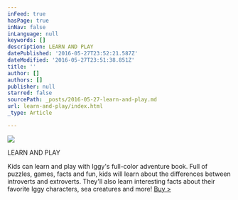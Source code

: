 ```yaml
---
inFeed: true
hasPage: true
inNav: false
inLanguage: null
keywords: []
description: LEARN AND PLAY
datePublished: '2016-05-27T23:52:21.587Z'
dateModified: '2016-05-27T23:51:38.851Z'
title: ''
author: []
authors: []
publisher: null
starred: false
sourcePath: _posts/2016-05-27-learn-and-play.md
url: learn-and-play/index.html
_type: Article

---
```

![](https://the-grid-user-content.s3-us-west-2.amazonaws.com/9ee448af-c187-4350-9cad-58d4557269ff.jpg)

LEARN AND PLAY

Kids can learn and play with Iggy's full-color adventure book. Full of puzzles, games, facts and fun, kids will learn about the differences between introverts and extroverts. They'll also learn interesting facts about their favorite Iggy characters, sea creatures and more! [Buy \>][0]

[0]: http://inkapus.com/iggys-creative-adventure-book/